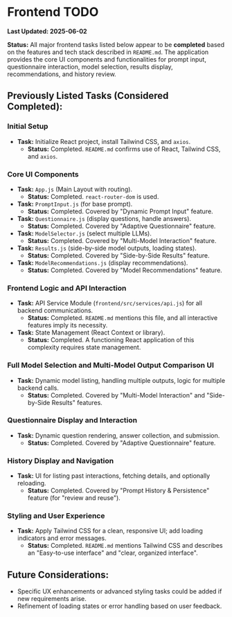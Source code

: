 # Frontend TODO

**Last Updated: 2025-06-02**

**Status:** All major frontend tasks listed below appear to be **completed** based on the features and tech stack described in `README.md`. The application provides the core UI components and functionalities for prompt input, questionnaire interaction, model selection, results display, recommendations, and history review.

## Previously Listed Tasks (Considered Completed):

### Initial Setup
-   **Task:** Initialize React project, install Tailwind CSS, and `axios`.
    -   **Status:** Completed. `README.md` confirms use of React, Tailwind CSS, and `axios`.

### Core UI Components
-   **Task:** `App.js` (Main Layout with routing).
    -   **Status:** Completed. `react-router-dom` is used.
-   **Task:** `PromptInput.js` (for base prompt).
    -   **Status:** Completed. Covered by "Dynamic Prompt Input" feature.
-   **Task:** `Questionnaire.js` (display questions, handle answers).
    -   **Status:** Completed. Covered by "Adaptive Questionnaire" feature.
-   **Task:** `ModelSelector.js` (select multiple LLMs).
    -   **Status:** Completed. Covered by "Multi-Model Interaction" feature.
-   **Task:** `Results.js` (side-by-side model outputs, loading states).
    -   **Status:** Completed. Covered by "Side-by-Side Results" feature.
-   **Task:** `ModelRecommendations.js` (display recommendations).
    -   **Status:** Completed. Covered by "Model Recommendations" feature.

### Frontend Logic and API Interaction
-   **Task:** API Service Module (`frontend/src/services/api.js`) for all backend communications.
    -   **Status:** Completed. `README.md` mentions this file, and all interactive features imply its necessity.
-   **Task:** State Management (React Context or library).
    -   **Status:** Completed. A functioning React application of this complexity requires state management.

### Full Model Selection and Multi-Model Output Comparison UI
-   **Task:** Dynamic model listing, handling multiple outputs, logic for multiple backend calls.
    -   **Status:** Completed. Covered by "Multi-Model Interaction" and "Side-by-Side Results" features.

### Questionnaire Display and Interaction
-   **Task:** Dynamic question rendering, answer collection, and submission.
    -   **Status:** Completed. Covered by "Adaptive Questionnaire" feature.

### History Display and Navigation
-   **Task:** UI for listing past interactions, fetching details, and optionally reloading.
    -   **Status:** Completed. Covered by "Prompt History & Persistence" feature (for "review and reuse").

### Styling and User Experience
-   **Task:** Apply Tailwind CSS for a clean, responsive UI; add loading indicators and error messages.
    -   **Status:** Completed. `README.md` mentions Tailwind CSS and describes an "Easy-to-use interface" and "clear, organized interface".

## Future Considerations:
- Specific UX enhancements or advanced styling tasks could be added if new requirements arise.
- Refinement of loading states or error handling based on user feedback.